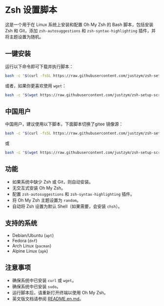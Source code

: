 # Zsh 设置脚本

这是一个用于在 Linux 系统上安装和配置 Oh My Zsh 的 Bash 脚本，包括安装 Zsh 和 Git，添加 `zsh-autosuggestions` 和 `zsh-syntax-highlighting` 插件，并将主题设置为随机。

## 一键安装

运行以下命令即可下载并执行脚本：

```bash
bash -c "$(curl -fsSL https://raw.githubusercontent.com/justzym/zsh-setup-script/main/setup-zsh.sh)"
```

或者，如果你更喜欢使用 `wget`：

```bash
bash -c "$(wget https://raw.githubusercontent.com/justzym/zsh-setup-script/main/setup-zsh.sh -O -)"
```

## 中国用户

中国用户，建议使用以下脚本，下面脚本切换了gitee 镜像源：

```bash
bash -c "$(curl -fsSL https://raw.githubusercontent.com/justzym/zsh-setup-script/main/setup-zsh-cn.sh)"
```

或

```bash
bash -c "$(wget https://raw.githubusercontent.com/justzym/zsh-setup-script/main/setup-zsh-cn.sh -O -)"
```

## 功能

- 如果系统中缺少 Zsh 或 Git，则自动安装。
- 无交互式安装 Oh My Zsh。
- 配置 `zsh-autosuggestions` 和 `zsh-syntax-highlighting` 插件。
- 将 Oh My Zsh 主题设置为 `random`。
- 自动将 Zsh 设置为默认 Shell（如果需要，会安装 `chsh`）。

## 支持的系统

- Debian/Ubuntu (`apt`)
- Fedora (`dnf`)
- Arch Linux (`pacman`)
- Alpine Linux (`apk`)

## 注意事项

- 确保系统中已安装 `curl` 或 `wget`。
- 确保系统中已安装 `sudo`。
- 运行脚本后，请重新打开终端以使用 Oh My Zsh。
- 英文版文档请参阅 [README.en.md](README.en.md)。
